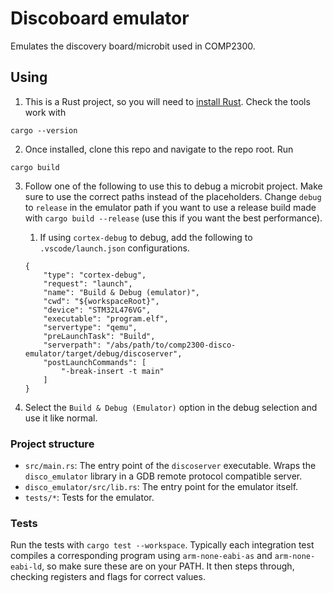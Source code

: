 # Discoboard emulator

Emulates the discovery board/microbit used in COMP2300.

## Using

1. This is a Rust project, so you will need to [install Rust](https://www.rust-lang.org/tools/install). Check the tools work with
```
cargo --version
```

2. Once installed, clone this repo and navigate to the repo root. Run
```
cargo build
```

3. Follow one of the following to use this to debug a microbit project. Make sure to use the correct paths instead of the placeholders. Change `debug` to `release` in the emulator path if you want to use a release build made with `cargo build --release` (use this if you want the best performance).

    1. If using `cortex-debug` to debug, add the following to `.vscode/launch.json` configurations. 

    ```
    {
        "type": "cortex-debug",
        "request": "launch",
        "name": "Build & Debug (emulator)",
        "cwd": "${workspaceRoot}",
        "device": "STM32L476VG",
        "executable": "program.elf",
        "servertype": "qemu",
        "preLaunchTask": "Build",
        "serverpath": "/abs/path/to/comp2300-disco-emulator/target/debug/discoserver",
        "postLaunchCommands": [
            "-break-insert -t main"
        ]
    }
    ```

4. Select the `Build & Debug (Emulator)` option in the debug selection and use it like normal.


### Project structure

- `src/main.rs`: The entry point of the `discoserver` executable. Wraps the `disco_emulator` library in a GDB remote protocol compatible server.
- `disco_emulator/src/lib.rs`: The entry point for the emulator itself.
- `tests/*`: Tests for the emulator.


### Tests

Run the tests with `cargo test --workspace`. Typically each integration test compiles a corresponding program using `arm-none-eabi-as` and `arm-none-eabi-ld`, so make sure these are on your PATH. It then steps through, checking registers and flags for correct values.
